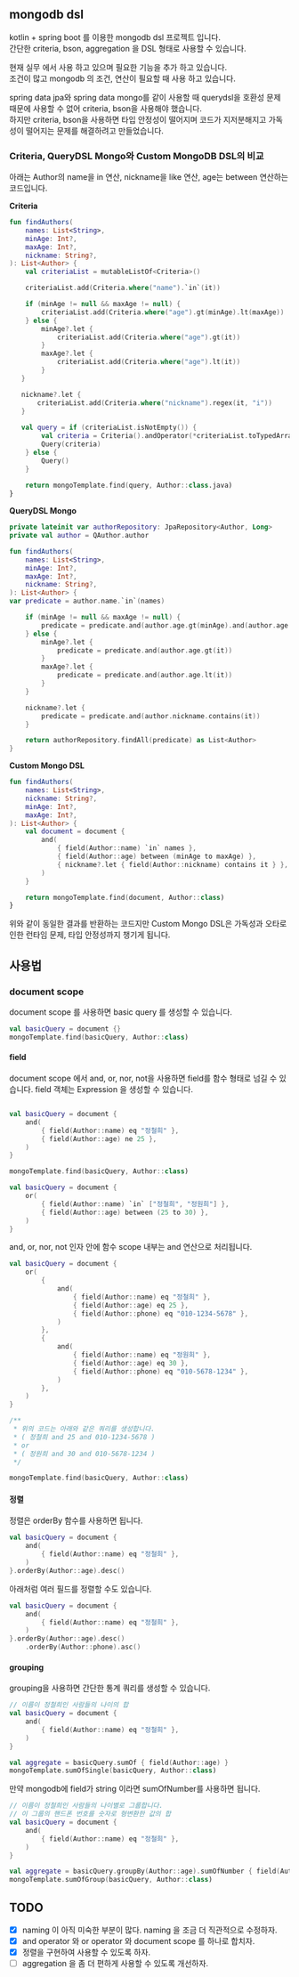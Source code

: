 ## mongodb dsl

kotlin + spring boot 를 이용한 mongodb dsl 프로젝트 입니다.  
간단한 criteria, bson, aggregation 을 DSL 형태로 사용할 수 있습니다.

현재 실무 에서 사용 하고 있으며 필요한 기능을 추가 하고 있습니다.  
조건이 많고 mongodb 의 조건, 연산이 필요할 때 사용 하고 있습니다.  

spring data jpa와 spring data mongo를 같이 사용할 때 querydsl을 호환성 문제 때문에 사용할 수 없어 criteria, bson을 사용해야 했습니다.  
하지만 criteria, bson을 사용하면 타입 안정성이 떨어지며 코드가 지저분해지고 가독성이 떨어지는 문제를 해결하려고 만들었습니다.

### Criteria, QueryDSL Mongo와 Custom MongoDB DSL의 비교

아래는 Author의 name을 in 연산, nickname을 like 연산, age는 between 연산하는 코드입니다.

**Criteria**
```kotlin
fun findAuthors(
    names: List<String>,
    minAge: Int?,
    maxAge: Int?,
    nickname: String?,
): List<Author> {
    val criteriaList = mutableListOf<Criteria>()

    criteriaList.add(Criteria.where("name").`in`(it))

    if (minAge != null && maxAge != null) {
        criteriaList.add(Criteria.where("age").gt(minAge).lt(maxAge))
    } else {
        minAge?.let {
            criteriaList.add(Criteria.where("age").gt(it))
        }
        maxAge?.let {
            criteriaList.add(Criteria.where("age").lt(it))
        }
   }

   nickname?.let {
	   criteriaList.add(Criteria.where("nickname").regex(it, "i"))
   }
    
   val query = if (criteriaList.isNotEmpty()) {
        val criteria = Criteria().andOperator(*criteriaList.toTypedArray())
        Query(criteria)
    } else {
        Query()
    }
    
    return mongoTemplate.find(query, Author::class.java)
}
```

**QueryDSL Mongo**
```kotlin
private lateinit var authorRepository: JpaRepository<Author, Long>
private val author = QAuthor.author

fun findAuthors(
    names: List<String>,
    minAge: Int?,
    maxAge: Int?,
    nickname: String?,
): List<Author> {
var predicate = author.name.`in`(names)

    if (minAge != null && maxAge != null) {
        predicate = predicate.and(author.age.gt(minAge).and(author.age.lt(maxAge)))
    } else {
        minAge?.let {
            predicate = predicate.and(author.age.gt(it))
        }
        maxAge?.let {
            predicate = predicate.and(author.age.lt(it))
        }
    }

    nickname?.let {
        predicate = predicate.and(author.nickname.contains(it))
    }

    return authorRepository.findAll(predicate) as List<Author>
}
```

**Custom Mongo DSL**
```kotlin
fun findAuthors(
    names: List<String>,
    nickname: String?,
    minAge: Int?,
    maxAge: Int?,
): List<Author> {
    val document = document {
        and(
            { field(Author::name) `in` names },
            { field(Author::age) between (minAge to maxAge) },
            { nickname?.let { field(Author::nickname) contains it } },
        )
    }

    return mongoTemplate.find(document, Author::class)
}
```
위와 같이 동일한 결과를 반환하는 코드지만 Custom Mongo DSL은 가독성과 오타로 인한 런타임 문제, 타입 안정성까지 챙기게 됩니다.

## 사용법

### document scope
document scope 를 사용하면 basic query 를 생성할 수 있습니다.

```kotlin
val basicQuery = document {}
mongoTemplate.find(basicQuery, Author::class)
```

#### field
document scope 에서 and, or, nor, not을 사용하면 field를 함수 형태로 넘길 수 있습니다.
field 객체는 Expression 을 생성할 수 있습니다.

```kotlin

val basicQuery = document {
    and(
        { field(Author::name) eq "정철희" },
        { field(Author::age) ne 25 },
    )
}

mongoTemplate.find(basicQuery, Author::class)
```

```kotlin
val basicQuery = document {
    or(
        { field(Author::name) `in` ["정철희", "정원희"] },
        { field(Author::age) between (25 to 30) },
    )
}
```

and, or, nor, not 인자 안에 함수 scope 내부는 and 연산으로 처리됩니다.
```kotlin
val basicQuery = document {
    or(
        {
            and(
                { field(Author::name) eq "정철희" },
                { field(Author::age) eq 25 },
                { field(Author::phone) eq "010-1234-5678" },
            )
        },
        {
            and(
                { field(Author::name) eq "정원희" },
                { field(Author::age) eq 30 },
                { field(Author::phone) eq "010-5678-1234" },
            )
        },
    )
}

/**
 * 위의 코드는 아래와 같은 쿼리를 생성합니다.
 * ( 정철희 and 25 and 010-1234-5678 ) 
 * or 
 * ( 정원희 and 30 and 010-5678-1234 )
 */

mongoTemplate.find(basicQuery, Author::class)
```

#### 정렬

정렬은 orderBy 함수를 사용하면 됩니다.
```kotlin
val basicQuery = document {
    and(
        { field(Author::name) eq "정철희" },
    )
}.orderBy(Author::age).desc()
```

아래처럼 여러 필드를 정렬할 수도 있습니다.
```kotlin
val basicQuery = document {
    and(
        { field(Author::name) eq "정철희" },
    )
}.orderBy(Author::age).desc()
    .orderBy(Author::phone).asc()
```

#### grouping
grouping을 사용하면 간단한 통계 쿼리를 생성할 수 있습니다.

```kotlin
// 이름이 정철희인 사람들의 나이의 합
val basicQuery = document {
    and(
        { field(Author::name) eq "정철희" },
    )
}

val aggregate = basicQuery.sumOf { field(Author::age) }
mongoTemplate.sumOfSingle(basicQuery, Author::class)
```

만약 mongodb에 field가 string 이라면 sumOfNumber를 사용하면 됩니다.
```kotlin
// 이름이 정철희인 사람들의 나이별로 그룹합니다.
// 이 그룹의 핸드폰 번호를 숫자로 형변환한 값의 합 
val basicQuery = document {
    and(
        { field(Author::name) eq "정철희" },
    )
}

val aggregate = basicQuery.groupBy(Author::age).sumOfNumber { field(Author::phone) }
mongoTemplate.sumOfGroup(basicQuery, Author::class)
```

## TODO
- [x] naming 이 아직 미숙한 부분이 많다. naming 을 조금 더 직관적으로 수정하자.
- [x] and operator 와 or operator 와 document scope 를 하나로 합치자.
- [x] 정렬을 구현하여 사용할 수 있도록 하자.
- [ ] aggregation 을 좀 더 편하게 사용할 수 있도록 개선하자.
